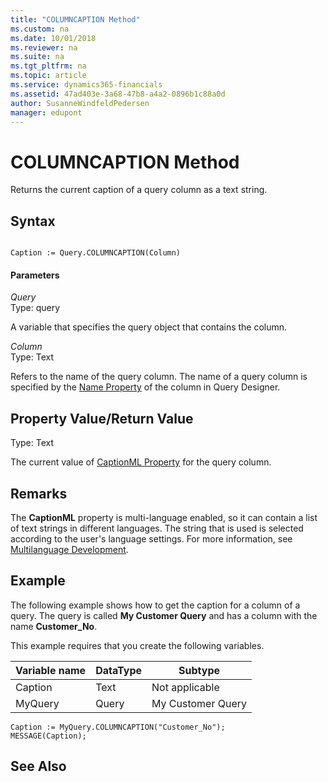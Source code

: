 ```yaml
---
title: "COLUMNCAPTION Method"
ms.custom: na
ms.date: 10/01/2018
ms.reviewer: na
ms.suite: na
ms.tgt_pltfrm: na
ms.topic: article
ms.service: dynamics365-financials
ms.assetid: 47ad403e-3a68-47b8-a4a2-0896b1c88a0d
author: SusanneWindfeldPedersen
manager: edupont
---
```


 

# COLUMNCAPTION Method
Returns the current caption of a query column as a text string.  

## Syntax  

```  

Caption := Query.COLUMNCAPTION(Column)  
```  

#### Parameters  
 *Query*  
 Type: query  

 A variable that specifies the query object that contains the column.  

 *Column*  
 Type: Text  

 Refers to the name of the query column. The name of a query column is specified by the [Name Property](../properties/devenv-Name-Property.md) of the column in Query Designer.  

## Property Value/Return Value  
 Type: Text  

 The current value of [CaptionML Property](../properties/devenv-CaptionML-Property.md) for the query column.  

## Remarks  
 The **CaptionML** property is multi-language enabled, so it can contain a list of text strings in different languages. The string that is used is selected according to the user's language settings. For more information, see [Multilanguage Development](../devenv-multilanguage-development.md).  

## Example  
 The following example shows how to get the caption for a column of a query. The query is called **My Customer Query** and has a column with the name **Customer\_No**.  

 This example requires that you create the following variables.  

|Variable name|DataType|Subtype|  
|-------------------|--------------|-------------|  
|Caption|Text|Not applicable|  
|MyQuery|Query|My Customer Query|  

```  
Caption := MyQuery.COLUMNCAPTION("Customer_No");  
MESSAGE(Caption);  
```  

## See Also  
 
